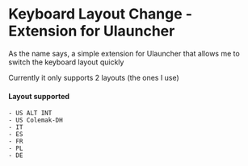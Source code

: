 # Keyboard Layout Change - Extension for Ulauncher

As the name says, a simple extension for Ulauncher that allows me to switch the keyboard layout quickly

Currently it only supports 2 layouts (the ones I use)

#### Layout supported

    - US ALT INT
    - US Colemak-DH
    - IT
    - ES
    - FR
    - PL
    - DE
